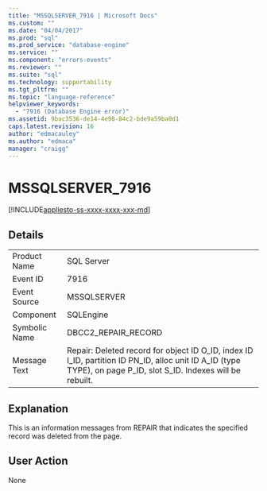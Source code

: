 ```yaml
---
title: "MSSQLSERVER_7916 | Microsoft Docs"
ms.custom: ""
ms.date: "04/04/2017"
ms.prod: "sql"
ms.prod_service: "database-engine"
ms.service: ""
ms.component: "errors-events"
ms.reviewer: ""
ms.suite: "sql"
ms.technology: supportability
ms.tgt_pltfrm: ""
ms.topic: "language-reference"
helpviewer_keywords: 
  - "7916 (Database Engine error)"
ms.assetid: 9bac3536-de14-4e98-84c2-bde9a59ba0d1
caps.latest.revision: 16
author: "edmacauley"
ms.author: "edmaca"
manager: "craigg"
---
```

# MSSQLSERVER_7916
[!INCLUDE[appliesto-ss-xxxx-xxxx-xxx-md](../../includes/appliesto-ss-xxxx-xxxx-xxx-md.md)]
  
## Details  
  
|||  
|-|-|  
|Product Name|SQL Server|  
|Event ID|7916|  
|Event Source|MSSQLSERVER|  
|Component|SQLEngine|  
|Symbolic Name|DBCC2_REPAIR_RECORD|  
|Message Text|Repair: Deleted record for object ID O_ID, index ID I_ID, partition ID PN_ID, alloc unit ID A_ID (type TYPE), on page P_ID, slot S_ID. Indexes will be rebuilt.|  
  
## Explanation  
This is an information messages from REPAIR that indicates the specified record was deleted from the page.  
  
## User Action  
None  
  
